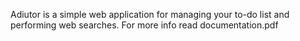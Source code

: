 Adiutor is a simple web application for managing your to-do list and performing web searches.
For more info read documentation.pdf

